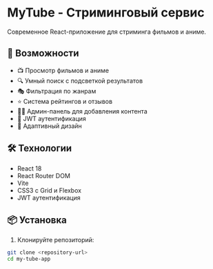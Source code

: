 # MyTube - Стриминговый сервис

Современное React-приложение для стриминга фильмов и аниме.

## 🚀 Возможности

- 📺 Просмотр фильмов и аниме
- 🔍 Умный поиск с подсветкой результатов
- 🎭 Фильтрация по жанрам
- ⭐ Система рейтингов и отзывов
- 👨‍💼 Админ-панель для добавления контента
- 🔐 JWT аутентификация
- 📱 Адаптивный дизайн

## 🛠️ Технологии

- React 18
- React Router DOM
- Vite
- CSS3 с Grid и Flexbox
- JWT аутентификация

## 📦 Установка

1. Клонируйте репозиторий:
```bash
git clone <repository-url>
cd my-tube-app